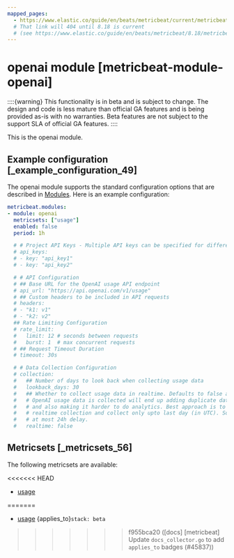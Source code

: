 ```yaml
---
mapped_pages:
  - https://www.elastic.co/guide/en/beats/metricbeat/current/metricbeat-module-openai.html
  # That link will 404 until 8.18 is current
  # (see https://www.elastic.co/guide/en/beats/metricbeat/8.18/metricbeat-module-openai.html)
---
```


# openai module [metricbeat-module-openai]

::::{warning}
This functionality is in beta and is subject to change. The design and code is less mature than official GA features and is being provided as-is with no warranties. Beta features are not subject to the support SLA of official GA features.
::::


This is the openai module.


## Example configuration [_example_configuration_49]

The openai module supports the standard configuration options that are described in [Modules](configuration-metricbeat.md). Here is an example configuration:

```yaml
metricbeat.modules:
- module: openai
  metricsets: ["usage"]
  enabled: false
  period: 1h

  # # Project API Keys - Multiple API keys can be specified for different projects
  # api_keys:
  # - key: "api_key1"
  # - key: "api_key2"

  # # API Configuration
  # ## Base URL for the OpenAI usage API endpoint
  # api_url: "https://api.openai.com/v1/usage"
  # ## Custom headers to be included in API requests
  # headers:
  # - "k1: v1"
  # - "k2: v2"
  ## Rate Limiting Configuration
  # rate_limit:
  #   limit: 12 # seconds between requests
  #   burst: 1  # max concurrent requests
  # ## Request Timeout Duration
  # timeout: 30s

  # # Data Collection Configuration
  # collection:
  #   ## Number of days to look back when collecting usage data
  #   lookback_days: 30
  #   ## Whether to collect usage data in realtime. Defaults to false as how
  #   # OpenAI usage data is collected will end up adding duplicate data to ES
  #   # and also making it harder to do analytics. Best approach is to avoid
  #   # realtime collection and collect only upto last day (in UTC). So, there's
  #   # at most 24h delay.
  #   realtime: false
```


## Metricsets [_metricsets_56]

The following metricsets are available:

<<<<<<< HEAD
* [usage](metricbeat-metricset-openai-usage.md)


=======
* [usage](/reference/metricbeat/metricbeat-metricset-openai-usage.md)  {applies_to}`stack: beta`
>>>>>>> f955bca20 ([docs] [metricbeat] Update `docs_collector.go` to add `applies_to` badges (#45837))
